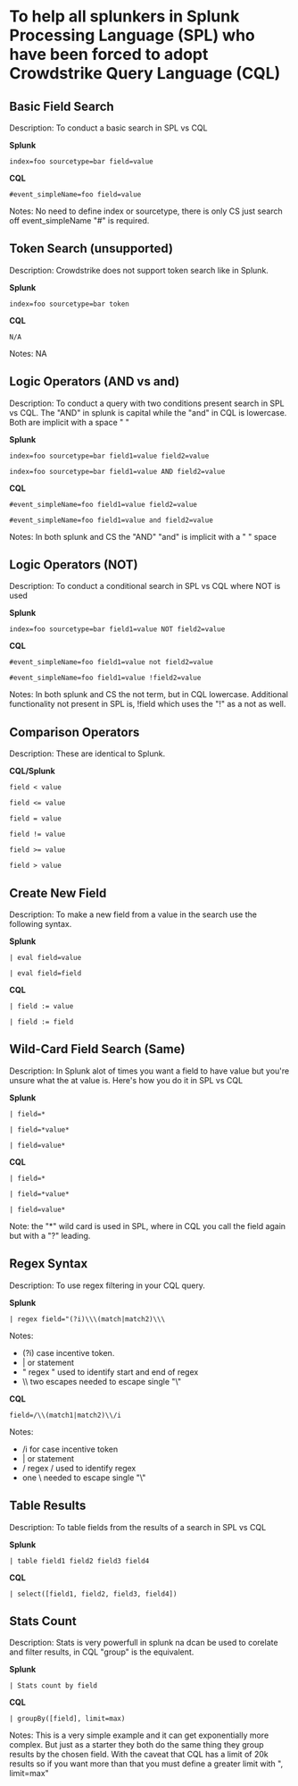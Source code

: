 # To help all splunkers in Splunk Processing Language (SPL) who have been forced to adopt Crowdstrike Query Language (CQL)
## Basic Field Search
Description: To conduct a basic search in SPL vs CQL

**Splunk**

```index=foo sourcetype=bar field=value```

**CQL**

```#event_simpleName=foo field=value``` 

Notes: No need to define index or sourcetype, there is only CS just search off event_simpleName "#" is required.

## Token Search (unsupported)
Description: Crowdstrike does not support token search like in Splunk.

**Splunk**

```index=foo sourcetype=bar token```

**CQL**

```N/A``` 

Notes: NA

## Logic Operators (AND vs and)
Description: To conduct a query with two conditions present search in SPL vs CQL. The "AND" in splunk is capital while the "and" in CQL is lowercase. Both are implicit with a space " " 

**Splunk**

```index=foo sourcetype=bar field1=value field2=value ```

```index=foo sourcetype=bar field1=value AND field2=value ```

**CQL**

```#event_simpleName=foo field1=value field2=value``` 

```#event_simpleName=foo field1=value and field2=value``` 

Notes: In both splunk and CS the "AND" "and" is implicit with a " " space

## Logic Operators (NOT)
Description: To conduct a conditional search in SPL vs CQL where NOT is used

**Splunk**

```index=foo sourcetype=bar field1=value NOT field2=value```

**CQL**

```#event_simpleName=foo field1=value not field2=value``` 

```#event_simpleName=foo field1=value !field2=value```

Notes: In both splunk and CS the not term, but in CQL lowercase. Additional functionality not present in SPL is, !field which uses the "!" as a not as well.

## Comparison Operators
Description: These are identical to Splunk.

**CQL/Splunk**

```field < value```

```field <= value```

```field = value```

```field != value```

```field >= value```

```field > value``` 

## Create New Field
Description: To make a new field from a value in the search use the following syntax.

**Splunk**

```| eval field=value```

```| eval field=field```

**CQL**

```| field := value``` 

```| field := field``` 

## Wild-Card Field Search (Same)
Description: In Splunk alot of times you want a field to have value but you're unsure what the at value is. Here's how you do it in SPL vs CQL

**Splunk**

```| field=*```

```| field=*value*```

```| field=value*```


**CQL**

```| field=*```

```| field=*value*```

```| field=value*```


Note: the "*" wild card is used in SPL, where in CQL you call the field again but with a "?" leading.

## Regex Syntax
Description: To use regex filtering in your CQL query.

**Splunk**

```| regex field="(?i)\\\(match|match2)\\\```

Notes: 
+ (?i) case incentive token.
+ | or statement
+ " regex " used to identify start and end of regex
+ \\\\ two escapes needed to escape single "\\\"

**CQL**

```field=/\\(match1|match2)\\/i``` 

Notes:
+ /i for case incentive token
+ | or statement
+ / regex / used to identify regex
+ one \ needed to escape single "\\"

## Table Results
Description: To table fields from the results of a search in SPL vs CQL

**Splunk**

```| table field1 field2 field3 field4```

**CQL**

```| select([field1, field2, field3, field4])``` 
## Stats Count
Description: Stats is very powerfull in splunk na dcan be used to corelate and filter results, in CQL "group" is the equivalent.

**Splunk**

```| Stats count by field```

**CQL**

```| groupBy([field], limit=max)``` 

Notes: This is a very simple example and it can get exponentially more complex. But just as a starter they both do the same thing they group results by the chosen field. With the caveat that CQL has a limit of 20k results so if you want more than that you must define a greater limit with ", limit=max"
